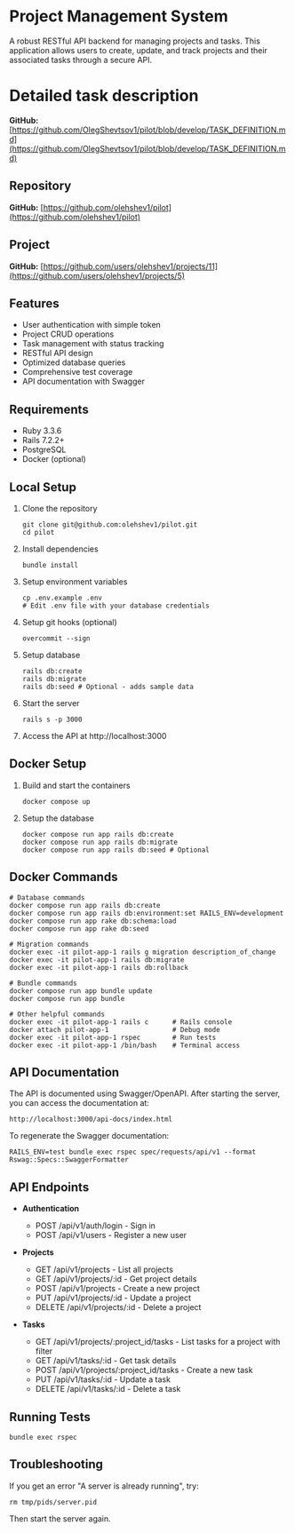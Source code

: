 # Project Management System

A robust RESTful API backend for managing projects and tasks. This application allows users to create, update, and track projects and their associated tasks through a secure API.

# Detailed task description

**GitHub:** [https://github.com/OlegShevtsov1/pilot/blob/develop/TASK_DEFINITION.md](https://github.com/OlegShevtsov1/pilot/blob/develop/TASK_DEFINITION.md)

## Repository

**GitHub:** [https://github.com/olehshev1/pilot](https://github.com/olehshev1/pilot)

## Project

**GitHub:** [https://github.com/users/olehshev1/projects/11](https://github.com/users/olehshev1/projects/5)

## Features

- User authentication with simple token
- Project CRUD operations
- Task management with status tracking
- RESTful API design
- Optimized database queries
- Comprehensive test coverage
- API documentation with Swagger

## Requirements

- Ruby 3.3.6
- Rails 7.2.2+
- PostgreSQL
- Docker (optional)

## Local Setup

1. Clone the repository

   ```
   git clone git@github.com:olehshev1/pilot.git
   cd pilot
   ```

2. Install dependencies

   ```
   bundle install
   ```

3. Setup environment variables

   ```
   cp .env.example .env
   # Edit .env file with your database credentials
   ```

4. Setup git hooks (optional)

   ```
   overcommit --sign
   ```

5. Setup database

   ```
   rails db:create
   rails db:migrate
   rails db:seed # Optional - adds sample data
   ```

6. Start the server

   ```
   rails s -p 3000
   ```

7. Access the API at http://localhost:3000

## Docker Setup

1. Build and start the containers

   ```
   docker compose up
   ```

2. Setup the database
   ```
   docker compose run app rails db:create
   docker compose run app rails db:migrate
   docker compose run app rails db:seed # Optional
   ```

## Docker Commands

```
# Database commands
docker compose run app rails db:create
docker compose run app rails db:environment:set RAILS_ENV=development
docker compose run app rake db:schema:load
docker compose run app rake db:seed

# Migration commands
docker exec -it pilot-app-1 rails g migration description_of_change
docker exec -it pilot-app-1 rails db:migrate
docker exec -it pilot-app-1 rails db:rollback

# Bundle commands
docker compose run app bundle update
docker compose run app bundle

# Other helpful commands
docker exec -it pilot-app-1 rails c      # Rails console
docker attach pilot-app-1                # Debug mode
docker exec -it pilot-app-1 rspec        # Run tests
docker exec -it pilot-app-1 /bin/bash    # Terminal access
```

## API Documentation

The API is documented using Swagger/OpenAPI. After starting the server, you can access the documentation at:

```
http://localhost:3000/api-docs/index.html
```

To regenerate the Swagger documentation:

```
RAILS_ENV=test bundle exec rspec spec/requests/api/v1 --format Rswag::Specs::SwaggerFormatter
```

## API Endpoints

- **Authentication**

  - POST /api/v1/auth/login - Sign in
  - POST /api/v1/users - Register a new user

- **Projects**

  - GET /api/v1/projects - List all projects
  - GET /api/v1/projects/:id - Get project details
  - POST /api/v1/projects - Create a new project
  - PUT /api/v1/projects/:id - Update a project
  - DELETE /api/v1/projects/:id - Delete a project

- **Tasks**
  - GET /api/v1/projects/:project_id/tasks - List tasks for a project with filter
  - GET /api/v1/tasks/:id - Get task details
  - POST /api/v1/projects/:project_id/tasks - Create a new task
  - PUT /api/v1/tasks/:id - Update a task
  - DELETE /api/v1/tasks/:id - Delete a task

## Running Tests

```
bundle exec rspec
```

## Troubleshooting

If you get an error "A server is already running", try:

```
rm tmp/pids/server.pid
```

Then start the server again.

```

```
